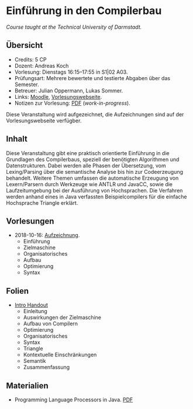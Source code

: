 # Einführung in den Compilerbau

*Course taught at the Technical University of Darmstadt.*

## Übersicht

*   Credits: 5 CP
*   Dozent: Andreas Koch
*   Vorlesung: Dienstags 16:15–17:55 in S1|02 A03.
*   Prüfungsart: Mehrere bewertete und testierte Abgaben über das Semester.
*   Betreuer: Julian Oppermann, Lukas Sommer.
*   Links: [Moodle](https://moodle.informatik.tu-darmstadt.de/course/view.php?id=440), [Vorlesungswebseite](https://www.esa.informatik.tu-darmstadt.de/twiki/bin/view/Lectures/EiCB18De.html).
*   Notizen zur Vorlesung: [PDF](notizen.pdf) (*work-in-progress*).

Diese Veranstaltung wird aufgezeichnet, die Aufzeichnungen sind auf der Vorlesungswebseite verfügber.

## Inhalt

Diese Veranstaltung gibt eine praktisch orientierte Einführung in die Grundlagen des Compilerbaus, speziell der benötigten Algorithmen und Datenstrukturen. Dabei werden alle Phasen der Übersetzung, vom Lexing/Parsing über die semantische Analyse bis hin zur Codeerzeugung behandelt. Weitere Themen umfassen die automatische Erzeugung von Lexern/Parsern durch Werkzeuge wie ANTLR und JavaCC, sowie die Laufzeitumgebung bei der Ausführung von Hochsprachen. Die Verfahren werden anhand eines in Java verfassten Beispielcompilers für die einfache Hochsprache Triangle erklärt.

## Vorlesungen

*   2018-10-16: [Aufzeichnung](http://www.esa.cs.tu-darmstadt.de/campus/C1-20181016.avi).
    *   Einführung
    *   Zielmaschine
    *   Organisatorisches
    *   Aufbau
    *   Optimierung
    *   Syntax


## Folien

*   [Intro Handout](folien/intro-handout.pdf)
    *   Einleitung
    *   Auswirkungen der Zielmaschine
    *   Aufbau von Compilern
    *   Optimierung
    *   Organisatorisches
    *   Syntax
    *   Triangle
    *   Kontextuelle Einschränkungen
    *   Semantik
    *   Zusammenfassung

## Materialien

*   Programming Language Processors in Java. [PDF](http://www.cin.ufpe.br/~jml/programming-language-processors-in-java-compilers-and-interpreters.9780130257864.25356.pdf)

